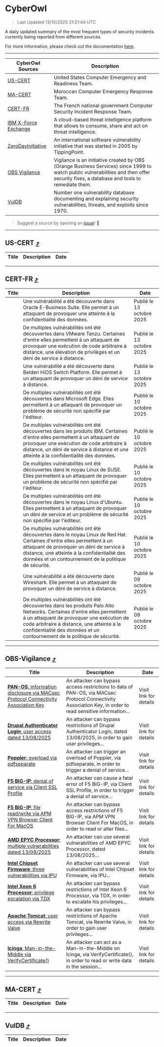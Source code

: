 
 <div id='top'></div>

# CyberOwl

 > Last Updated 13/10/2025 21:21:44 UTC
 
 A daily updated summary of the most frequent types of security incidents currently being reported from different sources.
 
 For more information, please check out the documentation [here](./docs/README.md).
 
 ---
 |CyberOwl Sources|Description|
 |---|---|
 |[US-CERT](#us-cert-arrow_heading_up)|United States Computer Emergency and Readiness Team.|
 |[MA-CERT](#ma-cert-arrow_heading_up)|Moroccan Computer Emergency Response Team.|
 |[CERT-FR](#cert-fr-arrow_heading_up)|The French national government Computer Security Incident Response Team.|
 |[IBM X-Force Exchange](#ibmcloud-arrow_heading_up)|A cloud-based threat intelligence platform that allows to consume, share and act on threat intelligence.|
 |[ZeroDayInitiative](#zerodayinitiative-arrow_heading_up)|An international software vulnerability initiative that was started in 2005 by TippingPoint.|
 |[OBS Vigilance](#obs-vigilance-arrow_heading_up)|Vigilance is an initiative created by OBS (Orange Business Services) since 1999 to watch public vulnerabilities and then offer security fixes, a database and tools to remediate them.|
 |[VulDB](#vuldb-arrow_heading_up)|Number one vulnerability database documenting and explaining security vulnerabilities, threats, and exploits since 1970.|
 
 > Suggest a source by opening an [issue](https://github.com/karimhabush/cyberowl/issues)! :raised_hands:
 ---

## US-CERT [:arrow_heading_up:](#cyberowl)

 |Title|Description|Date|
 |---|---|---|
 
 ---

## CERT-FR [:arrow_heading_up:](#cyberowl)

 |Title|Description|Date|
 |---|---|---|
 |[](https://www.cert.ssi.gouv.fr/avis/CERTFR-2025-AVI-0865/)|Une vulnérabilité a été découverte dans Oracle E-Business Suite. Elle permet à un attaquant de provoquer une atteinte à la confidentialité des données.|Publié le 13 octobre 2025|
 |[](https://www.cert.ssi.gouv.fr/avis/CERTFR-2025-AVI-0864/)|De multiples vulnérabilités ont été découvertes dans VMware Tanzu. Certaines d'entre elles permettent à un attaquant de provoquer une exécution de code arbitraire à distance, une élévation de privilèges et un déni de service à distance.|Publié le 13 octobre 2025|
 |[](https://www.cert.ssi.gouv.fr/avis/CERTFR-2025-AVI-0863/)|Une vulnérabilité a été découverte dans Belden HiOS Switch Platform. Elle permet à un attaquant de provoquer un déni de service à distance.|Publié le 13 octobre 2025|
 |[](https://www.cert.ssi.gouv.fr/avis/CERTFR-2025-AVI-0862/)|De multiples vulnérabilités ont été découvertes dans Microsoft Edge. Elles permettent à un attaquant de provoquer un problème de sécurité non spécifié par l'éditeur.|Publié le 10 octobre 2025|
 |[](https://www.cert.ssi.gouv.fr/avis/CERTFR-2025-AVI-0861/)|De multiples vulnérabilités ont été découvertes dans les produits IBM. Certaines d'entre elles permettent à un attaquant de provoquer une exécution de code arbitraire à distance, un déni de service à distance et une atteinte à la confidentialité des données.|Publié le 10 octobre 2025|
 |[](https://www.cert.ssi.gouv.fr/avis/CERTFR-2025-AVI-0860/)|De multiples vulnérabilités ont été découvertes dans le noyau Linux de SUSE. Elles permettent à un attaquant de provoquer un problème de sécurité non spécifié par l'éditeur.|Publié le 10 octobre 2025|
 |[](https://www.cert.ssi.gouv.fr/avis/CERTFR-2025-AVI-0859/)|De multiples vulnérabilités ont été découvertes dans le noyau Linux d'Ubuntu. Elles permettent à un attaquant de provoquer un déni de service et un problème de sécurité non spécifié par l'éditeur.|Publié le 10 octobre 2025|
 |[](https://www.cert.ssi.gouv.fr/avis/CERTFR-2025-AVI-0858/)|De multiples vulnérabilités ont été découvertes dans le noyau Linux de Red Hat. Certaines d'entre elles permettent à un attaquant de provoquer un déni de service à distance, une atteinte à la confidentialité des données et un contournement de la politique de sécurité.|Publié le 10 octobre 2025|
 |[](https://www.cert.ssi.gouv.fr/avis/CERTFR-2025-AVI-0857/)|Une vulnérabilité a été découverte dans Wireshark. Elle permet à un attaquant de provoquer un déni de service à distance.|Publié le 09 octobre 2025|
 |[](https://www.cert.ssi.gouv.fr/avis/CERTFR-2025-AVI-0856/)|De multiples vulnérabilités ont été découvertes dans les produits Palo Alto Networks. Certaines d'entre elles permettent à un attaquant de provoquer une exécution de code arbitraire à distance, une atteinte à la confidentialité des données et un contournement de la politique de sécurité.|Publié le 09 octobre 2025|
 
 ---

## OBS-Vigilance [:arrow_heading_up:](#cyberowl)

 |Title|Description|Date|
 |---|---|---|
 |[<a href="https://vigilance.fr/vulnerability/PAN-OS-information-disclosure-via-MACsec-Protocol-Connectivity-Association-Key-47977" class="noirorange"><b>PAN-OS</b>: information disclosure via MACsec Protocol Connectivity Association Key</a>](https://vigilance.fr/vulnerability/PAN-OS-information-disclosure-via-MACsec-Protocol-Connectivity-Association-Key-47977)|An attacker can bypass access restrictions to data of PAN-OS, via MACsec Protocol Connectivity Association Key, in order to read sensitive information...|Visit link for details|
 |[<a href="https://vigilance.fr/vulnerability/Drupal-Authenticator-Login-user-access-dated-13-08-2025-47975" class="noirorange"><b>Drupal Authenticator Login</b>: user access dated 13/08/2025</a>](https://vigilance.fr/vulnerability/Drupal-Authenticator-Login-user-access-dated-13-08-2025-47975)|An attacker can bypass restrictions of Drupal Authenticator Login, dated 13/08/2025, in order to gain user privileges...|Visit link for details|
 |[<a href="https://vigilance.fr/vulnerability/Poppler-overload-via-pdfseparate-47974" class="noirorange"><b>Poppler</b>: overload via pdfseparate</a>](https://vigilance.fr/vulnerability/Poppler-overload-via-pdfseparate-47974)|An attacker can trigger an overload of Poppler, via pdfseparate, in order to trigger a denial of service...|Visit link for details|
 |[<a href="https://vigilance.fr/vulnerability/F5-BIG-IP-denial-of-service-via-Client-SSL-Profile-47971" class="noirorange"><b>F5 BIG-IP</b>: denial of service via Client SSL Profile</a>](https://vigilance.fr/vulnerability/F5-BIG-IP-denial-of-service-via-Client-SSL-Profile-47971)|An attacker can cause a fatal error of F5 BIG-IP, via Client SSL Profile, in order to trigger a denial of service...|Visit link for details|
 |[<a href="https://vigilance.fr/vulnerability/F5-BIG-IP-file-read-write-via-APM-VPN-Browser-Client-For-MacOS-47970" class="noirorange"><b>F5 BIG-IP</b>: file read/write via APM VPN Browser Client For MacOS</a>](https://vigilance.fr/vulnerability/F5-BIG-IP-file-read-write-via-APM-VPN-Browser-Client-For-MacOS-47970)|An attacker can bypass access restrictions of F5 BIG-IP, via APM VPN Browser Client For MacOS, in order to read or alter files...|Visit link for details|
 |[<a href="https://vigilance.fr/vulnerability/AMD-EPYC-Processor-multiple-vulnerabilities-dated-13-08-2025-47969" class="noirorange"><b>AMD EPYC Processor</b>: multiple vulnerabilities dated 13/08/2025</a>](https://vigilance.fr/vulnerability/AMD-EPYC-Processor-multiple-vulnerabilities-dated-13-08-2025-47969)|An attacker can use several vulnerabilities of AMD EPYC Processor, dated 13/08/2025...|Visit link for details|
 |[<a href="https://vigilance.fr/vulnerability/Intel-Chipset-Firmware-three-vulnerabilities-via-IPU-47967" class="noirorange"><b>Intel Chipset Firmware</b>: three vulnerabilities via IPU</a>](https://vigilance.fr/vulnerability/Intel-Chipset-Firmware-three-vulnerabilities-via-IPU-47967)|An attacker can use several vulnerabilities of Intel Chipset Firmware, via IPU...|Visit link for details|
 |[<a href="https://vigilance.fr/vulnerability/Intel-Xeon-6-Processor-privilege-escalation-via-TDX-47966" class="noirorange"><b>Intel Xeon 6 Processor</b>: privilege escalation via TDX</a>](https://vigilance.fr/vulnerability/Intel-Xeon-6-Processor-privilege-escalation-via-TDX-47966)|An attacker can bypass restrictions of Intel Xeon 6 Processor, via TDX, in order to escalate his privileges...|Visit link for details|
 |[<a href="https://vigilance.fr/vulnerability/Apache-Tomcat-user-access-via-Rewrite-Valve-47965" class="noirorange"><b>Apache Tomcat</b>: user access via Rewrite Valve</a>](https://vigilance.fr/vulnerability/Apache-Tomcat-user-access-via-Rewrite-Valve-47965)|An attacker can bypass restrictions of Apache Tomcat, via Rewrite Valve, in order to gain user privileges...|Visit link for details|
 |[<a href="https://vigilance.fr/vulnerability/Icinga-Man-in-the-Middle-via-VerifyCertificate-47964" class="noirorange"><b>Icinga</b>: Man-in-the-Middle via VerifyCertificate()</a>](https://vigilance.fr/vulnerability/Icinga-Man-in-the-Middle-via-VerifyCertificate-47964)|An attacker can act as a Man-in-the-Middle on Icinga, via VerifyCertificate(), in order to read or write data in the session...|Visit link for details|
 
 ---

## MA-CERT [:arrow_heading_up:](#cyberowl)

 |Title|Description|Date|
 |---|---|---|
 
 ---

## VulDB [:arrow_heading_up:](#cyberowl)

 |Title|Description|Date|
 |---|---|---|
 